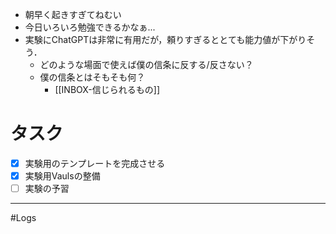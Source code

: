 
- 朝早く起きすぎてねむい
- 今日いろいろ勉強できるかなぁ...
- 実験にChatGPTは非常に有用だが，頼りすぎるととても能力値が下がりそう．
	- どのような場面で使えば僕の信条に反する/反さない？
	- 僕の信条とはそもそも何？
		- [[INBOX-信じられるもの]]
# タスク

- [x] 実験用のテンプレートを完成させる
- [x] 実験用Vaulsの整備
- [ ] 実験の予習
---
#Logs 